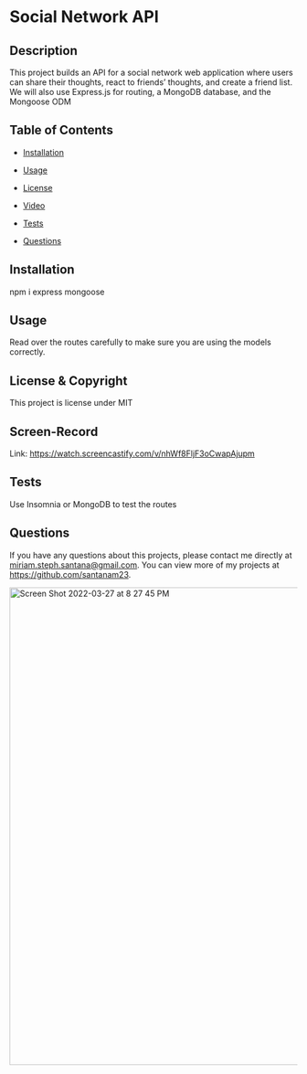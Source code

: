 # Social Network API
  
  ## Description 
  This project builds an API for a social network web application where users can share their thoughts, react to friends’ thoughts, and create a friend list. We will also use Express.js for routing, a MongoDB database, and the Mongoose ODM
  ## Table of Contents
  * [Installation](#installation)

  * [Usage](#usage)

  * [License](#license)

  * [Video](#Screen-Record)

  * [Tests](#tests)
  
  * [Questions](#questions)
  
  ## Installation 
  npm i express mongoose

  ## Usage 
  Read over the routes carefully to make sure you are using the models correctly.

  ## License & Copyright
  This project is license under MIT

  ## Screen-Record
  Link: https://watch.screencastify.com/v/nhWf8FljF3oCwapAjupm


  ## Tests
  Use Insomnia or MongoDB to test the routes
  
  ## Questions
  If you have any questions about this projects, please contact me directly at miriam.steph.santana@gmail.com. You can view more of my projects at https://github.com/santanam23.
  
  <img width="836" alt="Screen Shot 2022-03-27 at 8 27 45 PM" src="https://user-images.githubusercontent.com/94243898/160311515-c848032f-debe-41dc-991b-4d7e39109738.png">

